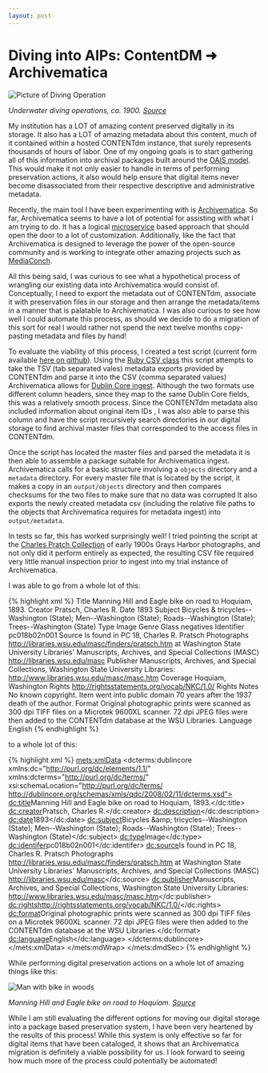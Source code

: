 ```yaml
---
layout: post
---
```


# Diving into AIPs: ContentDM ➜ Archivematica

![Picture of Diving Operation](/weaverblog/resources/diving.png)

*Underwater diving operations, ca. 1900. [Source](http://content.libraries.wsu.edu/cdm/singleitem/collection/cpratsch/id/359/rec/1)*
 
My institution has a LOT of amazing content preserved digitally in its storage. It also has a LOT of amazing metadata about this content, much of it contained within a hosted CONTENTdm instance, that surely represents thousands of hours of labor. One of my ongoing goals is to start gathering all of this information into archival packages built around the [OAIS model](https://en.wikipedia.org/wiki/Open_Archival_Information_System). This would make it not only easier to handle in terms of performing preservation actions, it also would help ensure that digital items never become disassociated from their respective descriptive and administrative metadata.

Recently, the main tool I have been experimenting with is [Archivematica](https://www.archivematica.org/en/). So far, Archivematica seems to have a lot of potential for assisting with what I am trying to do. It has a logical [microservice](https://en.wikipedia.org/wiki/Microservices) based approach that should open the door to a lot of customization. Additionally, like the fact that Archivematica is designed to leverage the power of the open-source community and is working to integrate other amazing projects such as [MediaConch](https://mediaarea.net/MediaConch).

All this being said, I was curious to see what a hypothetical process of wrangling our existing data into Archivematica would consist of. Conceptually, I need to export the metadata out of CONTENTdm, associate it with preservation files in our storage and then arrange the metadata/items in a manner that is palatable to Archivematica. I was also curious to see how well I could automate this process, as should we decide to do a migration of this sort for real I would rather not spend the next twelve months copy-pasting metadata and files by hand!

To evaluate the viability of this process, I created a test script (current form available [here on github](https://github.com/privatezero/contentdm_parse/blob/master/contentdm_parse.rb)). Using the [Ruby CSV class](https://ruby-doc.org/stdlib-2.0.0/libdoc/csv/rdoc/CSV.html) this script attempts to take the TSV (tab separated vales) metadata exports provided by CONTENTdm and parse it into the CSV (comma separated values) Archivematica allows for [Dublin Core ingest](https://wiki.archivematica.org/Metadata_import). Although the two formats use different column headers, since they map to the same Dublin Core fields, this was a relatively smooth process. Since the CONTENTdm metadata also included information about original item IDs , I was also able to parse this column and have the script recursively search directories in our digital storage to find archival master files that corresponded to the access files in CONTENTdm.

Once the script has located the master files and parsed the metadata it is then able to assemble a package suitable for Archivematica ingest. Archivematica calls for a basic structure involving a `objects` directory and a `metadata` directory. For every master file that is located by the script, it makes a copy in an `output/objects` directory and then compares checksums for the two files to make sure that no data was corrupted It also exports the newly created metadata csv (including the relative file paths to the objects that Archivematica requires for metadata ingest) into `output/metadata`.

In tests so far, this has worked surprisingly well! I tried pointing the script at the [Charles Pratch Collection](http://content.libraries.wsu.edu/cdm/landingpage/collection/cpratsch/) of early 1900s Grays Harbor photographs, and not only did it perform entirely as expected, the resulting CSV file required very little manual inspection prior to ingest into my trial instance of Archivematica. 

I was able to go from a whole lot of this:

{% highlight xml %}
Title   Manning Hill and Eagle bike on road to Hoquiam, 1893.
Creator     Pratsch, Charles R.
Date    1893
Subject     Bicycles & tricycles--Washington (State); Men--Washington (State); Roads--Washington (State); Trees--Washington (State)
Type    Image
Genre   Glass negatives
Identifier  pc018b02n001
Source  Is found in PC 18, Charles R. Pratsch Photographs http://libraries.wsu.edu/masc/finders/pratsch.htm at Washington State University Libraries' Manuscripts, Archives, and Special Collections (MASC) http://libraries.wsu.edu/masc
Publisher   Manuscripts, Archives, and Special Collections, Washington State University Libraries: http://www.libraries.wsu.edu/masc/masc.htm
Coverage    Hoquiam, Washington
Rights  http://rightsstatements.org/vocab/NKC/1.0/
Rights Notes    No known copyright. Item went into public domain 70 years after the 1937 death of the author.
Format  Original photographic prints were scanned as 300 dpi TIFF files on a Microtek 9600XL scanner. 72 dpi JPEG files were then added to the CONTENTdm database at the WSU Libraries.
Language    English 
{% endhighlight %}

to a whole lot of this:

{% highlight xml %}
      <mets:xmlData>
        <dcterms:dublincore xmlns:dc="http://purl.org/dc/elements/1.1/" xmlns:dcterms="http://purl.org/dc/terms/" xsi:schemaLocation="http://purl.org/dc/terms/ http://dublincore.org/schemas/xmls/qdc/2008/02/11/dcterms.xsd">
          <dc:title>Manning Hill and Eagle bike on road to Hoquiam, 1893.</dc:title>
          <dc:creator>Pratsch, Charles R.</dc:creator>
          <dc:description></dc:description>
          <dc:date>1893</dc:date>
          <dc:subject>Bicycles &amp;amp; tricycles--Washington (State); Men--Washington (State); Roads--Washington (State); Trees--Washington (State)</dc:subject>
          <dc:type>Image</dc:type>
          <dc:identifer>pc018b02n001</dc:identifer>
          <dc:source>Is found in PC 18, Charles R. Pratsch Photographs http://libraries.wsu.edu/masc/finders/pratsch.htm at Washington State University Libraries' Manuscripts, Archives, and Special Collections (MASC) http://libraries.wsu.edu/masc</dc:source>
          <dc:publisher>Manuscripts, Archives, and Special Collections, Washington State University Libraries: http://www.libraries.wsu.edu/masc/masc.htm</dc:publisher>
          <dc:rights>http://rightsstatements.org/vocab/NKC/1.0/</dc:rights>
          <dc:format>Original photographic prints were scanned as 300 dpi TIFF files on a Microtek 9600XL scanner. 72 dpi JPEG files were then added to the CONTENTdm database at the WSU Libraries.</dc:format>
          <dc:language>English</dc:language>
        </dcterms:dublincore>
      </mets:xmlData>
    </mets:mdWrap>
  </mets:dmdSec>
{% endhighlight %}

While performing digital preservation actions on a whole lot of amazing things like this:

![Man with bike in woods](/weaverblog/resources/bikedude.png)

*Manning Hill and Eagle bike on road to Hoquiam. [Source](http://content.libraries.wsu.edu/cdm/singleitem/collection/cpratsch/id/0/rec/1)*

While I am still evaluating the different options for moving our digital storage into a package based preservation system, I have been very heartened by the results of this process! While this system is only effective so far for digital items that have been cataloged, it shows that an Archivematica migration is definitely a viable possibility for us. I look forward to seeing how much more of the process could potentially be automated!
